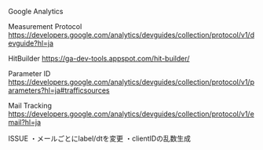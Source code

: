 Google Analytics

Measurement Protocol
https://developers.google.com/analytics/devguides/collection/protocol/v1/devguide?hl=ja

HitBuilder
https://ga-dev-tools.appspot.com/hit-builder/

Parameter ID
https://developers.google.com/analytics/devguides/collection/protocol/v1/parameters?hl=ja#trafficsources

Mail Tracking
https://developers.google.com/analytics/devguides/collection/protocol/v1/email?hl=ja

ISSUE
・メールごとにlabel/dtを変更
・clientIDの乱数生成
